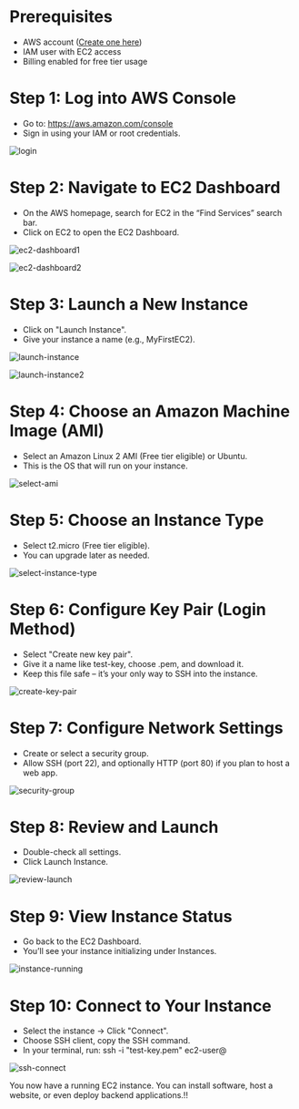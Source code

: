 
# Prerequisites
- AWS account ([Create one here](https://portal.aws.amazon.com/billing/signup))
- IAM user with EC2 access
- Billing enabled for free tier usage
# Step 1: Log into AWS Console
- Go to: https://aws.amazon.com/console
- Sign in using your IAM or root credentials.

![login](https://github.com/user-attachments/assets/aa6232ab-4b80-43b3-8d4a-db40f8b9c78a)
#  Step 2: Navigate to EC2 Dashboard
- On the AWS homepage, search for EC2 in the “Find Services” search bar.
- Click on EC2 to open the EC2 Dashboard.

![ec2-dashboard1](https://github.com/user-attachments/assets/931444b2-dc75-430c-88ea-d8422d3752b1)

![ec2-dashboard2](https://github.com/user-attachments/assets/7372d7eb-4d45-40d0-b710-a0dcde4194a3)

# Step 3: Launch a New Instance
- Click on "Launch Instance".
- Give your instance a name (e.g., MyFirstEC2).

![launch-instance](https://github.com/user-attachments/assets/87b96404-79fd-454b-a7af-b31118a10cd9)

![launch-instance2](https://github.com/user-attachments/assets/5d0c7b9a-17c8-432f-85d9-087f3e04aa4b)


# Step 4: Choose an Amazon Machine Image (AMI)
- Select an Amazon Linux 2 AMI (Free tier eligible) or Ubuntu.
- This is the OS that will run on your instance.

![select-ami](https://github.com/user-attachments/assets/5b0871fc-f2c8-4a85-993d-7ba3ee22958e)

# Step 5: Choose an Instance Type
- Select t2.micro (Free tier eligible).
- You can upgrade later as needed.

![select-instance-type](https://github.com/user-attachments/assets/94923905-4861-4641-98ce-1e138a638b9e)

# Step 6: Configure Key Pair (Login Method)
- Select "Create new key pair".
- Give it a name like test-key, choose .pem, and download it.
- Keep this file safe – it’s your only way to SSH into the instance.

![create-key-pair](https://github.com/user-attachments/assets/f2718cc1-9903-499a-9bfc-fbade64bad8f)

# Step 7: Configure Network Settings
- Create or select a security group.
- Allow SSH (port 22), and optionally HTTP (port 80) if you plan to host a web app.

![security-group](https://github.com/user-attachments/assets/ca909a29-a451-4eed-8844-63503c4fd801)

# Step 8: Review and Launch
- Double-check all settings.
- Click Launch Instance.

![review-launch](https://github.com/user-attachments/assets/9b1d9f07-8112-4ba4-b7f6-31c458c929a4)

# Step 9: View Instance Status
- Go back to the EC2 Dashboard.
- You’ll see your instance initializing under Instances.

![instance-running](https://github.com/user-attachments/assets/d213c275-d51a-4206-8e29-a3d074bfdfc4)

# Step 10: Connect to Your Instance
- Select the instance → Click "Connect".
- Choose SSH client, copy the SSH command.
- In your terminal, run:
   ssh -i "test-key.pem" ec2-user@<your-public-ip>

![ssh-connect](https://github.com/user-attachments/assets/b10110f6-1be8-46e7-833b-2d665a2a67ee)


You now have a running EC2 instance. You can install software, host a website, or even deploy backend applications.!!







  
